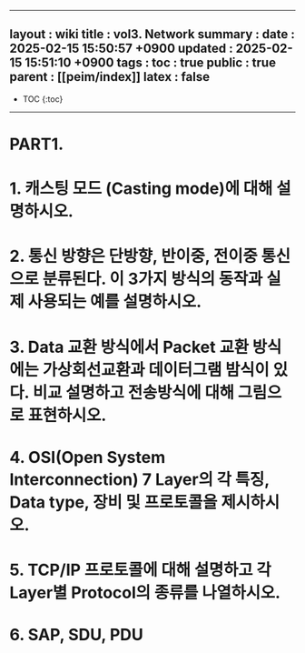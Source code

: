 
---
layout  : wiki
title   : vol3. Network
summary : 
date    : 2025-02-15 15:50:57 +0900
updated : 2025-02-15 15:51:10 +0900
tags    : 
toc     : true
public  : true
parent  : [[peim/index]]
latex   : false
---
* TOC
{:toc}


---

# PART1.

# 1. 캐스팅  모드 (Casting mode)에 대해 설명하시오.
# 2. 통신 방향은 단방향, 반이중, 전이중 통신으로 분류된다. 이 3가지 방식의 동작과 실제 사용되는 예를 설명하시오.
# 3. Data 교환 방식에서 Packet 교환 방식에는 가상회선교환과 데이터그램 밤식이 있다. 비교 설명하고 전송방식에 대해 그림으로 표현하시오.
# 4. OSI(Open System Interconnection) 7 Layer의 각 특징, Data type, 장비 및 프로토콜을 제시하시오.
# 5. TCP/IP 프로토콜에 대해 설명하고 각 Layer별 Protocol의 종류를 나열하시오.
# 6. SAP, SDU, PDU